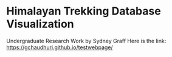 # Himalayan Trekking Database Visualization

Undergraduate Research Work by Sydney Graff
Here is the link: https://gchaudhuri.github.io/testwebpage/
